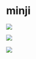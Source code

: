 # minji
<img src="https://capsule-render.vercel.app/api?type=waving&color=auto&height=200&section=header&text=Minji&fontSize=90">

<img src="https://github-readme-stats.vercel.app/api/top-langs/?username=minji12344&layout=compact"><br><br>
<img src="https://github-readme-stats.vercel.app/api?username=minji12344&show_icons=true">

